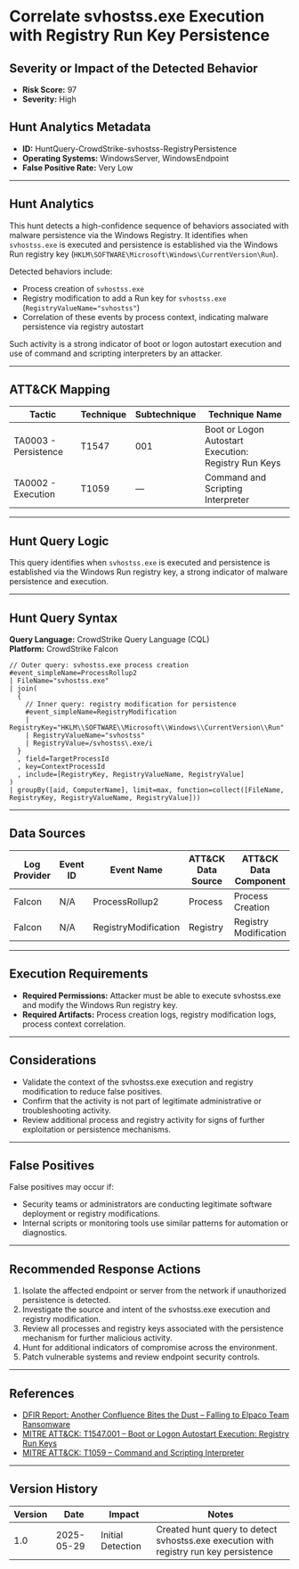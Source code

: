 # Correlate svhostss.exe Execution with Registry Run Key Persistence

## Severity or Impact of the Detected Behavior
- **Risk Score:** 97
- **Severity:** High

## Hunt Analytics Metadata

- **ID:** HuntQuery-CrowdStrike-svhostss-RegistryPersistence
- **Operating Systems:** WindowsServer, WindowsEndpoint
- **False Positive Rate:** Very Low

---

## Hunt Analytics

This hunt detects a high-confidence sequence of behaviors associated with malware persistence via the Windows Registry. It identifies when `svhostss.exe` is executed and persistence is established via the Windows Run registry key (`HKLM\SOFTWARE\Microsoft\Windows\CurrentVersion\Run`).

Detected behaviors include:

- Process creation of `svhostss.exe`
- Registry modification to add a Run key for `svhostss.exe` (`RegistryValueName="svhostss"`)
- Correlation of these events by process context, indicating malware persistence via registry autostart

Such activity is a strong indicator of boot or logon autostart execution and use of command and scripting interpreters by an attacker.

---

## ATT&CK Mapping

| Tactic                        | Technique   | Subtechnique | Technique Name                                 |
|------------------------------|-------------|--------------|-----------------------------------------------|
| TA0003 - Persistence         | T1547       | 001          | Boot or Logon Autostart Execution: Registry Run Keys |
| TA0002 - Execution           | T1059       | —            | Command and Scripting Interpreter             |

---

## Hunt Query Logic

This query identifies when `svhostss.exe` is executed and persistence is established via the Windows Run registry key, a strong indicator of malware persistence and execution.

---

## Hunt Query Syntax

**Query Language:** CrowdStrike Query Language (CQL)  
**Platform:** CrowdStrike Falcon

```fql
// Outer query: svhostss.exe process creation    
#event_simpleName=ProcessRollup2    
| FileName="svhostss.exe"    
| join(    
  {    
    // Inner query: registry modification for persistence    
    #event_simpleName=RegistryModification    
    | RegistryKey="HKLM\\SOFTWARE\\Microsoft\\Windows\\CurrentVersion\\Run"    
    | RegistryValueName="svhostss"    
    | RegistryValue=/svhostss\.exe/i    
  }    
  , field=TargetProcessId    
  , key=ContextProcessId    
  , include=[RegistryKey, RegistryValueName, RegistryValue]    
)    
| groupBy([aid, ComputerName], limit=max, function=collect([FileName, RegistryKey, RegistryValueName, RegistryValue]))   
```

---

## Data Sources

| Log Provider | Event ID         | Event Name             | ATT&CK Data Source  | ATT&CK Data Component  |
|--------------|------------------|------------------------|---------------------|------------------------|
| Falcon       | N/A              | ProcessRollup2         | Process             | Process Creation       |
| Falcon       | N/A              | RegistryModification   | Registry            | Registry Modification  |

---

## Execution Requirements

- **Required Permissions:** Attacker must be able to execute svhostss.exe and modify the Windows Run registry key.
- **Required Artifacts:** Process creation logs, registry modification logs, process context correlation.

---

## Considerations

- Validate the context of the svhostss.exe execution and registry modification to reduce false positives.
- Confirm that the activity is not part of legitimate administrative or troubleshooting activity.
- Review additional process and registry activity for signs of further exploitation or persistence mechanisms.

---

## False Positives

False positives may occur if:

- Security teams or administrators are conducting legitimate software deployment or registry modifications.
- Internal scripts or monitoring tools use similar patterns for automation or diagnostics.

---

## Recommended Response Actions

1. Isolate the affected endpoint or server from the network if unauthorized persistence is detected.
2. Investigate the source and intent of the svhostss.exe execution and registry modification.
3. Review all processes and registry keys associated with the persistence mechanism for further malicious activity.
4. Hunt for additional indicators of compromise across the environment.
5. Patch vulnerable systems and review endpoint security controls.

---

## References

- [DFIR Report: Another Confluence Bites the Dust – Falling to Elpaco Team Ransomware](https://thedfirreport.com/2025/05/19/another-confluence-bites-the-dust-falling-to-elpaco-team-ransomware/#case-summary)
- [MITRE ATT&CK: T1547.001 – Boot or Logon Autostart Execution: Registry Run Keys](https://attack.mitre.org/techniques/T1547/001/)
- [MITRE ATT&CK: T1059 – Command and Scripting Interpreter](https://attack.mitre.org/techniques/T1059/)

---

## Version History

| Version | Date       | Impact            | Notes                                                                                      |
|---------|------------|-------------------|--------------------------------------------------------------------------------------------|
| 1.0     | 2025-05-29 | Initial Detection | Created hunt query to detect svhostss.exe execution with registry run key persistence |
